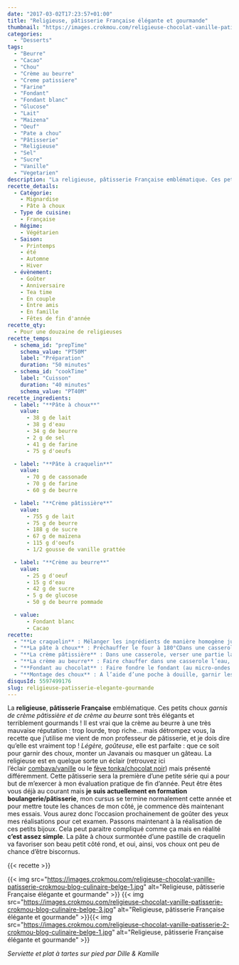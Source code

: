 ```yaml
---
date: "2017-03-02T17:23:57+01:00"
title: "Religieuse, pâtisserie Française élégante et gourmande"
thumbnail: "https://images.crokmou.com/religieuse-chocolat-vanille-patisserie-crokmou-blog-culinaire-belge-2.jpg"
categories:
  - "Desserts"
tags:
  - "Beurre"
  - "Cacao"
  - "Chou"
  - "Crème au beurre"
  - "Creme patissiere"
  - "Farine"
  - "Fondant"
  - "Fondant blanc"
  - "Glucose"
  - "Lait"
  - "Maizena"
  - "Oeuf"
  - "Pate a chou"
  - "Pâtisserie"
  - "Religieuse"
  - "Sel"
  - "Sucre"
  - "Vanille"
  - "Vegetarien"
description: "La religieuse, pâtisserie Française emblématique. Ces petits choux garnis de crème pâtissière et de crème au beurre sont très élégants et ..."
recette_details:
  - Catégorie:
    - Mignardise
    - Pâte à choux
  - Type de cuisine:
    - Française
  - Régime:
    - Végétarien
  - Saison:
    - Printemps
    - été
    - Automne
    - Hiver
  - évènement:
    - Goûter
    - Anniversaire
    - Tea time
    - En couple
    - Entre amis
    - En famille
    - Fêtes de fin d'année
recette_qty:
  - Pour une douzaine de religieuses
recette_temps:
  - schema_id: "prepTime"
    schema_value: "PT50M"
    label: "Préparation"
    duration: "50 minutes"
  - schema_id: "cookTime"
    label: "Cuisson"
    duration: "40 minutes"
    schema_value: "PT40M"
recette_ingredients:
  - label: "**Pâte à choux**"
    value:
      - 38 g de lait
      - 38 g d'eau
      - 34 g de beurre
      - 2 g de sel
      - 41 g de farine
      - 75 g d'oeufs

  - label: "**Pâte à craquelin**"
    value:
      - 70 g de cassonade
      - 70 g de farine
      - 60 g de beurre

  - label: "**Crème pâtissière**"
    value:
      - 755 g de lait
      - 75 g de beurre
      - 188 g de sucre
      - 67 g de maïzena
      - 115 g d'oeufs
      - 1/2 gousse de vanille grattée

  - label: "**Crème au beurre**"
    value:
      - 25 g d'oeuf
      - 15 g d'eau
      - 42 g de sucre
      - 5 g de glucose
      - 50 g de beurre pommade

  - value:    
      - Fondant blanc
      - Cacao
recette:
  - "**Le craquelin** : Mélanger les ingrédients de manière homogène jusqu’à former une pâte.Etaler la pâte de manière assez fine entre deux feuilles de papier sulfuriséPlacer au congélateur"
  - "**La pâte à choux** : Préchauffer le four à 180°CDans une casserole, faire chauffer l’eau, le lait, le beurre et le sel. Une fois que l’eau bout, verser la farine et mélanger activement avec une spatule en bois. La pâte va peu à peu former une boule, se détacher des parois et devenir plus ferme, c’est ce qu’on appelle dessécher la pâte.Quand la pâte se décolle bien et vous semble un peu moins humide (je vous avoue que prendre le coup de main et détecter la bonne texture vient avec le temps et les nombreux essais), la transvaser dans le bol de votre batteur ou dans un cul de poule.A l’aide de la feuille (en 1ère vitesse) ou de la spatule, ajouter un par un les oeufs à la préparation. La pâte doit être ni trop liquide, ni trop sèche, elle doit former un « V » lorsque celle-ci coule de la spatule ou de la feuille. Il vaut mieux donc ajouter les oeufs petit à petit pour être certain de ne pas se retrouver avec une soupe. Dresser les choux sur une plaque de cuisson préalablement recouverte de papier sulfurisé. Naturellement il vous faudra en dresser un petit et un plus gros afin de monter les religieuses comme il faut. N’oubliez pas que les choux gonflent à la cuisson, inutile donc de les faire trop gros ! Sortir le craquelin, et à l’aide d’un emporte pièce, découper des ronds de la même taille que les choux (voire un peu plus grand). Enlever le papier sulfurisé et déposer les ronds de craquelin sur les choux correspondants. Enfourner pendant 15/20 minutes environ, tout en surveillant la cuisson. Les choux doivent être dorés. Pour la cuisson des choux, tout dépend des fours, de mon côté j’ai fait pas mal d’essais avant d’arriver à la conclusion qu’il me fallait entrouvrir de quelques millimètres la porte du four à l’aide d’une spatule. Je dispose d’un vieux four, cuisson par le sol et la voûte. Une fois les choux cuits, les sortir du four et les laisser refroidir sur une grille"
  - "**La crème pâtissière** : Dans une casserole, verser une partie lait, le sucre, le beurre, et la vanille (ou autre arômes selon vos goûts).Dans un cul de poule, mélanger la maïzena à l’autre partie du lait. Ajouter ensuite les jaunes d’oeufs et mélanger de nouveau.Lorsque le lait, le sucre et le beurre bouillent, y verser le mélange de lait/maïzena/jaunes d’oeufs. Bien fouetter jusqu’à ce que la crème épaississe et fasse des bulles. A ce moment là, verser rapidement sur un plat préalablement recouvert de papier film. Aplatir la crème au plus possible, cela permettra de la refroidir rapidement. Filmer au contact et mettre au surgélateur (ou congélateur) jusqu’à ce que la crème soit froide."
  - "**La crème au beurre** : Faire chauffer dans une casserole l’eau, le sucre et le glucose à 121°C/125°CCommencer à monter les œufs au batteur quand le sucre atteint 115°CQuand le sirop de sucre atteint la bonne température, le verser sur les œufs et battre jusqu’à refroidissement Incorporer ensuite en première vitesse le beurre pommade, la crème au beurre doit être lisse et crémeuse."
  - "**Fondant au chocolat** : Faire fondre le fondant (au micro-ondes ou dans une casserole) de manière à ce qu’il soit crémeux mais pas liquide. Ajouter le cacao (selon vos goûts) et mélanger à la spatule. Re-chauffer ensuite le fondant jusqu’à ce qu’il soit un peu plus liquide (de manière à l’utiliser correctement) mais toujours brillant : Pour cela le fondant doit être à la température du corps (37°C). Si le fondant est à bonne température mais n’est toujours pas maniable, ajouter un peu (tout petit peu) de sirop 50/50* ou d’eau."
  - "**Montage des choux** : A l’aide d’une poche à douille, garnir les choux (par le dessous) de crème pâtissière.Tremper le dessus des choux dans le fondant au chocolat et enlever l’excédant.Mettre le petit chou sur le gros chou, décorer avec un peu de crème au beurre.   *Sirop 50/50 : Moitié sirop, moitié eau, chauffé jusqu’à ébullition."
disqusId: 5597499176
slug: religieuse-patisserie-elegante-gourmande
---
```


La **religieuse**, **pâtisserie Française** emblématique. Ces petits choux _garnis de crème pâtissière et de crème au beurre_ sont très élégants et terriblement gourmands ! Il est vrai que la crème au beurre à une très mauvaise réputation : trop lourde, trop riche… mais détrompez vous, la recette que j’utilise me vient de mon professeur de pâtisserie, et je dois dire qu’elle est vraiment top ! _Légère, goûteuse_, elle est parfaite : que ce soit pour garnir des choux, monter un Javanais ou masquer un gâteau. La religieuse est en quelque sorte un éclair (retrouvez ici l’éclair [combava/vanille](https://crokmou.com/2015/04/eclairs-combava-et-vanille) ou le [fève tonka/chocolat noir](https://crokmou.com/2014/02/eclairs-feve-tonka-chocolat-noir)) mais présenté différemment. Cette pâtisserie sera la première d’une petite série qui a pour but de m’exercer à mon évaluation pratique de fin d’année. Peut être êtes vous déjà au courant mais **je suis actuellement en formation boulangerie/pâtisserie**, mon cursus se termine normalement cette année et pour mettre toute les chances de mon côté, je commence dès maintenant mes essais. Vous aurez donc l’occasion prochainement de goûter des yeux mes réalisations pour cet examen. Passons maintenant à la réalisation de ces petits bijoux. Cela peut paraitre compliqué comme ça mais en réalité **c’est assez simple**. La pâte à choux surmontée d’une pastille de craquelin va favoriser son beau petit côté rond, et oui, ainsi, vos choux ont peu de chance d’être biscornus.  

{{< recette >}}

{{< img
src="https://images.crokmou.com/religieuse-chocolat-vanille-patisserie-crokmou-blog-culinaire-belge-1.jpg"
alt="Religieuse, pâtisserie Française élégante et gourmande" >}} {{< img
src="https://images.crokmou.com/religieuse-chocolat-vanille-patisserie-crokmou-blog-culinaire-belge-3.jpg"
alt="Religieuse, pâtisserie Française élégante et gourmande" >}}{{< img
src="https://images.crokmou.com/religieuse-chocolat-vanille-patisserie-2-crokmou-blog-culinaire-belge-1.jpg"
alt="Religieuse, pâtisserie Française élégante et gourmande" >}}

_Serviette et plat à tartes sur pied par Dille & Kamille_
